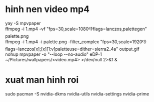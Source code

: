 # hinh nen video mp4
yay -S mpvpaper<br>
ffmpeg -i 1.mp4 -vf "fps=30,scale=1080:-1:flags=lanczos,palettegen" palette.png<br>
ffmpeg -i 1.mp4 -i palette.png -filter_complex "fps=30,scale=1920:-1:flags=lanczos[x];[x][1:v]paletteuse=dither=sierra2_4a" output.gif<br>
nohup mpvpaper -o "--loop --no-audio" eDP-1 ~/Pictures/wallpapers/<video.mp4> >/dev/null 2>&1 &

# xuat man hinh roi
sudo pacman -S nvidia-dkms nvidia-utils nvidia-settings nvidia-prime
